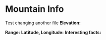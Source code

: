# Mountain Info
Test changing another file
**Elevation:**

**Range:**
**Latitude, Longitude:**
**Interesting facts:**
